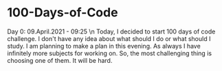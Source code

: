 # 100-Days-of-Code
Day 0: 09.April.2021 - 09:25
 \n Today, I decided to start 100 days of code challenge. I don't have any idea about what should I do or what should I study. I am planning to make a plan in this evening. As always I have infinitely more subjects for working on. So, the most challenging thing is choosing one of them. It will be hard.
  
